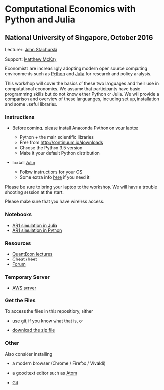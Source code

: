 #  Computational Economics with Python and Julia

##  National University of Singapore, October 2016


Lecturer: [John Stachurski](http://johnstachurski.net/)

Support: [Matthew McKay](https://github.com/mmcky)

Economists are increasingly adopting modern open source computing environments
such as [Python](https://www.python.org/) and [Julia](http://julialang.org/)
for research and policy analysis.

This workshop will cover the basics of these two languages and their use in
computational economics.  We assume that participants 
have basic programming skills but do not know either Python or Julia.  We
will provide a comparison and overview of these languanges, including set up,
installation and some useful libraries.


### Instructions


*  Before coming, please install [Anaconda Python](https://www.continuum.io/downloads) on your laptop

    * Python + the main scientific libraries
    * Free from http://continuum.io/downloads
    * Choose the Python 3.5 version
    * Make it your default Python distribution

* Install [Julia](http://julialang.org/downloads)

    * Follow instructions for your OS
    * Some extra info [here](http://julialang.org/downloads/platform.html) if you need it

Please be sure to bring your laptop to the workshop.  We will have a trouble shooting session at the start.

Please make sure that you have wireless access.

### Notebooks

* [AR1 simulation in Julia](http://nbviewer.jupyter.org/github/QuantEcon/NUS_workshop_2016/blob/master/ar1_plots_julia.ipynb)
* [AR1 simulation in Python](http://nbviewer.jupyter.org/github/QuantEcon/NUS_workshop_2016/blob/master/ar1_plots_python.ipynb)

### Resources

* [QuantEcon lectures](http://lectures.quantecon.org/)
* [Cheat sheet](http://cheatsheets.quantecon.org/)
* [Forum](http://discourse.quantecon.org/)

### Temporary Server

* [AWS server](http://workshop.quantecon.org:8000)



### Get the Files

To access the files in this repositiory, either 

* [use git](https://git-scm.com), if you know what that is, or

* [download the zip file](https://github.com/QuantEcon/Keio_workshop/archive/master.zip)


### Other

Also consider installing 

* a modern browser (Chrome / Firefox / Vivaldi) 

* a good text editor such as [Atom](https://atom.io/)

* [Git](https://git-scm.com/downloads)

